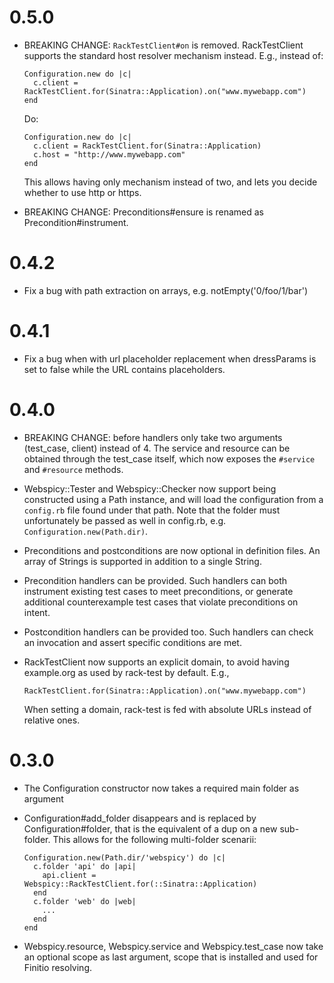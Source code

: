 # 0.5.0

* BREAKING CHANGE: `RackTestClient#on` is removed. RackTestClient supports the standard
  host resolver mechanism instead. E.g., instead of:

  ```
  Configuration.new do |c|
    c.client = RackTestClient.for(Sinatra::Application).on("www.mywebapp.com")
  end
  ```

  Do:

  ```
  Configuration.new do |c|
    c.client = RackTestClient.for(Sinatra::Application)
    c.host = "http://www.mywebapp.com"
  end
  ```

  This allows having only mechanism instead of two, and lets you decide whether to use
  http or https.

* BREAKING CHANGE: Preconditions#ensure is renamed as Precondition#instrument.

# 0.4.2

* Fix a bug with path extraction on arrays, e.g. notEmpty('0/foo/1/bar')

# 0.4.1

* Fix a bug when with url placeholder replacement when dressParams is set to false
  while the URL contains placeholders.

# 0.4.0

* BREAKING CHANGE: before handlers only take two arguments (test_case, client) instead
  of 4. The service and resource can be obtained through the test_case itself, which now
  exposes the `#service` and `#resource` methods.

* Webspicy::Tester and Webspicy::Checker now support being constructed using a Path
  instance, and will load the configuration from a `config.rb` file found under that
  path. Note that the folder must unfortunately be passed as well in config.rb, e.g.
  `Configuration.new(Path.dir)`.

* Preconditions and postconditions are now optional in definition files. An array
  of Strings is supported in addition to a single String.

* Precondition handlers can be provided. Such handlers can both instrument existing
  test cases to meet preconditions, or generate additional counterexample test cases
  that violate preconditions on intent.

* Postcondition handlers can be provided too. Such handlers can check an invocation
  and assert specific conditions are met.

* RackTestClient now supports an explicit domain, to avoid having example.org
  as used by rack-test by default. E.g.,

  ```
  RackTestClient.for(Sinatra::Application).on("www.mywebapp.com")
  ```

  When setting a domain, rack-test is fed with absolute URLs instead of relative
  ones.

# 0.3.0

* The Configuration constructor now takes a required main folder as argument

* Configuration#add_folder disappears and is replaced by Configuration#folder,
  that is the equivalent of a dup on a new sub-folder. This allows for the following
  multi-folder scenarii:

  ```
  Configuration.new(Path.dir/'webspicy') do |c|
    c.folder 'api' do |api|
      api.client = Webspicy::RackTestClient.for(::Sinatra::Application)
    end
    c.folder 'web' do |web|
      ...
    end
  end
  ```

* Webspicy.resource, Webspicy.service and Webspicy.test_case now take an optional
  scope as last argument, scope that is installed and used for Finitio resolving.
